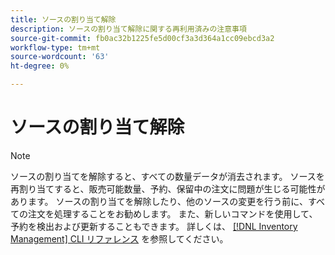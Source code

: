 ```yaml
---
title: ソースの割り当て解除
description: ソースの割り当て解除に関する再利用済みの注意事項
source-git-commit: fb0ac32b1225fe5d00cf3a3d364a1cc09ebcd3a2
workflow-type: tm+mt
source-wordcount: '63'
ht-degree: 0%

---
```


# ソースの割り当て解除

>[!NOTE]
>
>ソースの割り当てを解除すると、すべての数量データが消去されます。 ソースを再割り当てすると、販売可能数量、予約、保留中の注文に問題が生じる可能性があります。 ソースの割り当てを解除したり、他のソースの変更を行う前に、すべての注文を処理することをお勧めします。 また、新しいコマンドを使用して、予約を検出および更新することもできます。 詳しくは、 [[!DNL Inventory Management] CLI リファレンス](../inventory-management/cli.md) を参照してください。
